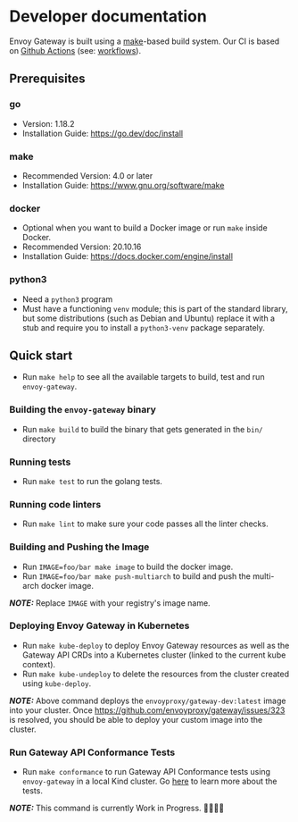 # Developer documentation

Envoy Gateway is built using a [make][make]-based build system. Our CI is based on [Github Actions][gha]
(see: [workflows](.github/workflows)).

## Prerequisites

### go
* Version: 1.18.2
* Installation Guide: https://go.dev/doc/install

### make
* Recommended Version: 4.0 or later
* Installation Guide: https://www.gnu.org/software/make

### docker
* Optional when you want to build a Docker image or run `make` inside Docker.
* Recommended Version: 20.10.16
* Installation Guide: https://docs.docker.com/engine/install

### python3
* Need a `python3` program
* Must have a functioning `venv` module; this is part of the standard
  library, but some distributions (such as Debian and Ubuntu) replace
  it with a stub and require you to install a `python3-venv` package
  separately.

## Quick start
* Run `make help` to see all the available targets to build, test and run `envoy-gateway`.

### Building the `envoy-gateway` binary
* Run `make build` to build the binary that gets generated in the `bin/` directory

### Running tests
* Run `make test` to run the golang tests.

### Running code linters
* Run `make lint` to make sure your code passes all the linter checks.

### Building and Pushing the Image
* Run `IMAGE=foo/bar make image` to build the docker image.
* Run `IMAGE=foo/bar make push-multiarch` to build and push the multi-arch docker image.

**_NOTE:_**  Replace `IMAGE` with your registry's image name.

### Deploying Envoy Gateway in Kubernetes
* Run `make kube-deploy` to deploy Envoy Gateway resources as well as the Gateway API
CRDs into a Kubernetes cluster (linked to the current kube context).
* Run `make kube-undeploy` to delete the resources from the cluster created using `kube-deploy`.

**_NOTE:_**  Above command deploys the `envoyproxy/gateway-dev:latest` image into your cluster.
Once https://github.com/envoyproxy/gateway/issues/323 is resolved, you should be able to deploy
your custom image into the cluster.

### Run Gateway API Conformance Tests
* Run `make conformance` to run Gateway API Conformance tests using `envoy-gateway` in a
local Kind cluster. Go [here](https://gateway-api.sigs.k8s.io/concepts/conformance/) to learn
more about the tests.

**_NOTE:_**  This command is currently Work in Progress. :construction::construction::construction::construction:

[make]: https://www.gnu.org/software/make/
[gha]: https://docs.github.com/en/actions

